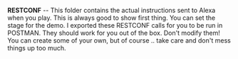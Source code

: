 **RESTCONF** -- This folder contains the actual instructions sent to Alexa when you
play. This is always good to show first thing. You can set the stage for the
demo. I exported these RESTCONF calls for you to be run in POSTMAN. They should
work for you out of the box. Don't modify them! You can create some of your own,
but of course .. take care and don't mess things up too much.

